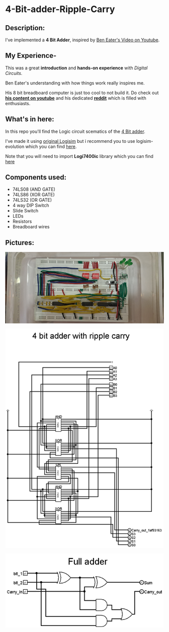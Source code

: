 # **4-Bit-adder-Ripple-Carry**

## **Description:**
I've implemented a **4 Bit Adder**, inspired by [Ben Eater's Video on Youtube](https://www.youtube.com/watch?v=wvJc9CZcvBc).

## **My Experience-**

This was a great **introduction** and **hands-on experience** with *Digital Circuits.*

Ben Eater's understanding with how things work really inspires me. 

His 8 bit breadboard computer is just too cool to not build it. Do check out **[his content on youtube](https://www.youtube.com/channel/UCS0N5baNlQWJCUrhCEo8WlA)** and his dedicated **[reddit](https://www.reddit.com/r/beneater)** which is filled with enthusiasts.

## **What's in here:**

In this repo you'll find the Logic circuit scematics of the [4 Bit adder](/resourses/4_bit_adder.circ). 

I've made it using [original Logisim](http://www.cburch.com/logisim/) but i recommend you to use logisim-evolution which you can find [here](https://github.com/logisim-evolution/logisim-evolution). 

Note that you will need to import **Logi7400ic** library which you can find [here](https://github.com/r0the/logi7400)

## **Components used:**
+ 74LS08 (AND GATE)
+ 74LS86 (XOR GATE)
+ 74LS32 (OR GATE)
+ 4 way DIP Switch
+ Slide Switch 
+ LEDs
+ Resistors
+ Breadboard wires


## **Pictures:**

![Breadboard circuit picture](/assets/img/4_bit_adder.jpg)

![4 Bit Adder scematics](/assets/img/4_bit_adder_scematics.png)

![Full Adder scematics](/assets/img/full_adder_scematics.png)
